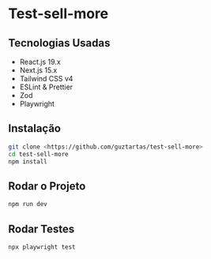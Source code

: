 # Test-sell-more

## Tecnologias Usadas

- React.js 19.x
- Next.js 15.x
- Tailwind CSS v4
- ESLint & Prettier
- Zod
- Playwright

## Instalação

```bash
git clone <https://github.com/guztartas/test-sell-more>
cd test-sell-more
npm install
```

## Rodar o Projeto

```bash
npm run dev
```

## Rodar Testes

```bash
npx playwright test
```
